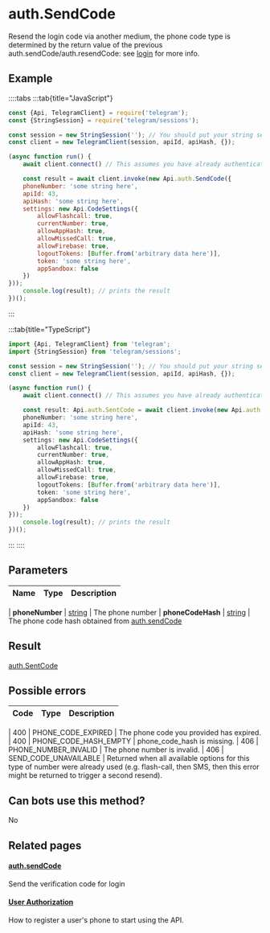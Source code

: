 # auth.SendCode

Resend the login code via another medium, the phone code type is determined by the return value of the previous auth.sendCode/auth.resendCode: see [login](https://core.telegram.org/api/auth) for more info.



## Example

::::tabs
:::tab{title="JavaScript"}
```js
const {Api, TelegramClient} = require('telegram');
const {StringSession} = require('telegram/sessions');

const session = new StringSession(''); // You should put your string session here
const client = new TelegramClient(session, apiId, apiHash, {});

(async function run() {
    await client.connect() // This assumes you have already authenticated with .start()

    const result = await client.invoke(new Api.auth.SendCode({
    phoneNumber: 'some string here',
    apiId: 43,
    apiHash: 'some string here',
    settings: new Api.CodeSettings({
        allowFlashcall: true,
        currentNumber: true,
        allowAppHash: true,
        allowMissedCall: true,
        allowFirebase: true,
        logoutTokens: [Buffer.from('arbitrary data here')],
        token: 'some string here',
        appSandbox: false
    })
}));
    console.log(result); // prints the result
})();
```
:::

:::tab{title="TypeScript"}
```ts
import {Api, TelegramClient} from 'telegram';
import {StringSession} from 'telegram/sessions';

const session = new StringSession(''); // You should put your string session here
const client = new TelegramClient(session, apiId, apiHash, {});

(async function run() {
    await client.connect() // This assumes you have already authenticated with .start()

    const result: Api.auth.SentCode = await client.invoke(new Api.auth.SendCode({
    phoneNumber: 'some string here',
    apiId: 43,
    apiHash: 'some string here',
    settings: new Api.CodeSettings({
        allowFlashcall: true,
        currentNumber: true,
        allowAppHash: true,
        allowMissedCall: true,
        allowFirebase: true,
        logoutTokens: [Buffer.from('arbitrary data here')],
        token: 'some string here',
        appSandbox: false
    })
}));
    console.log(result); // prints the result
})();
```
:::
::::



## Parameters

| Name | Type | Description |
| :--: | ---- | ----------- |

| **phoneNumber** | [string](https://core.telegram.org/type/string) | The phone number 
| **phoneCodeHash** | [string](https://core.telegram.org/type/string) | The phone code hash obtained from [auth.sendCode](https://core.telegram.org/method/auth.sendCode) 


## Result

[auth.SentCode](https://core.telegram.org/type/auth.SentCode)



## Possible errors

| Code | Type | Description |
| :--: | ---- | ----------- |

| 400 | PHONE\_CODE\_EXPIRED | The phone code you provided has expired. 
| 400 | PHONE\_CODE\_HASH\_EMPTY | phone\_code\_hash is missing. 
| 406 | PHONE\_NUMBER\_INVALID | The phone number is invalid. 
| 406 | SEND\_CODE\_UNAVAILABLE | Returned when all available options for this type of number were already used (e.g. flash-call, then SMS, then this error might be returned to trigger a second resend). 


## Can bots use this method?

No

## Related pages

#### [auth.sendCode](https://core.telegram.org/method/auth.sendCode)

Send the verification code for login



#### [User Authorization](https://core.telegram.org/api/auth)

How to register a user's phone to start using the API.




